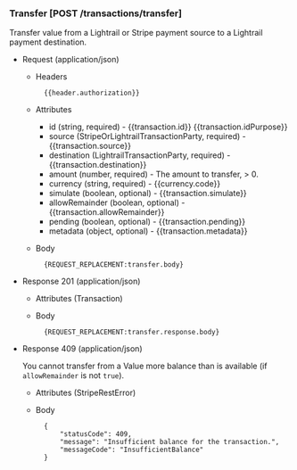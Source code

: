 ### Transfer [POST /transactions/transfer]

Transfer value from a Lightrail or Stripe payment source to a Lightrail payment destination.

+ Request (application/json)

    + Headers
    
            {{header.authorization}}

    + Attributes
        + id (string, required) - {{transaction.id}}  {{transaction.idPurpose}}
        + source (StripeOrLightrailTransactionParty, required) - {{transaction.source}}
        + destination (LightrailTransactionParty, required) - {{transaction.destination}}
        + amount (number, required) - The amount to transfer, > 0.
        + currency (string, required) - {{currency.code}}
        + simulate (boolean, optional) - {{transaction.simulate}}
        + allowRemainder (boolean, optional) - {{transaction.allowRemainder}}
        + pending (boolean, optional) - {{transaction.pending}}
        + metadata (object, optional) - {{transaction.metadata}}

    + Body

            {REQUEST_REPLACEMENT:transfer.body}

+ Response 201 (application/json)

    + Attributes (Transaction)

    + Body

            {REQUEST_REPLACEMENT:transfer.response.body}

+ Response 409 (application/json)

    You cannot transfer from a Value more balance than is available (if `allowRemainder` is not `true`).

    + Attributes (StripeRestError)

    + Body

            {
                "statusCode": 409,
                "message": "Insufficient balance for the transaction.",
                "messageCode": "InsufficientBalance"
            }
